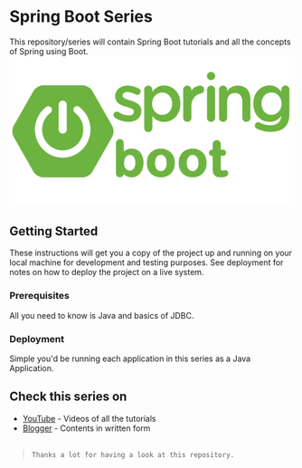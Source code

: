 # Spring Boot Series

This repository/series will contain Spring Boot tutorials and all the concepts of Spring using Boot.
![Spring Boot](spring-boot-logo.png)

## Getting Started

These instructions will get you a copy of the project up and running on your local machine for development and testing purposes. See deployment for notes on how to deploy the project on a live system.

### Prerequisites

All you need to know is Java and basics of JDBC.

### Deployment

Simple you'd be running each application in this series as a Java Application.

## Check this series on

* [YouTube](https://www.youtube.com/playlist?list=PLTLi_-Xp-rkXsq70NzgM4UYgzRSPemxoI) - Videos of all the tutorials
* [Blogger](https://indepthtutorial.blogspot.com/) - Contents in written form

## 

>`Thanks a lot for having a look at this repository.`
